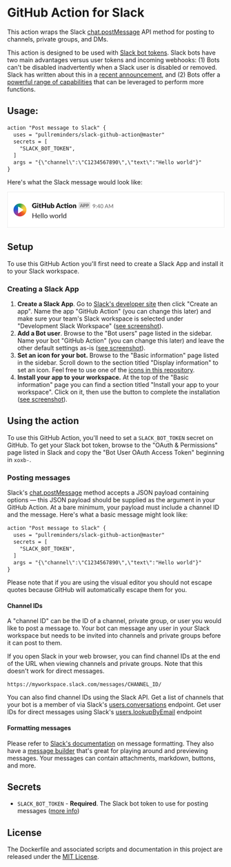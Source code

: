 # GitHub Action for Slack

This action wraps the Slack [chat.postMessage](https://api.slack.com/methods/chat.postMessage) API method for posting to channels, private groups, and DMs.

This action is designed to be used with [Slack bot tokens](https://api.slack.com/docs/token-types). Slack bots have two main advantages versus user tokens and incoming webhooks: (1) Bots can't be disabled inadvertently when a Slack user is disabled or removed. Slack has written about this in a [recent announcement](https://medium.com/slack-developer-blog/the-latest-with-app-tokens-fe878d44130c), and (2) Bots offer a [powerful range of capabilities](https://api.slack.com/bot-users) that can be leveraged to perform more functions.

## Usage:

```workflow
action "Post message to Slack" {
  uses = "pullreminders/slack-github-action@master"
  secrets = [
    "SLACK_BOT_TOKEN",
  ]
  args = "{\"channel\":\"C1234567890\",\"text\":"Hello world"}"
}
```

Here's what the Slack message would look like:

<img src="docs/images/slack-message-example.png" width="540">

## Setup

To use this GitHub Action you'll first need to create a Slack App and install it to your Slack workspace.

### Creating a Slack App

1. **Create a Slack App**. Go to [Slack's developer site](https://api.slack.com/apps) then click "Create an app". Name the app "GitHub Action" (you can change this later) and make sure your team's Slack workspace is selected under "Development Slack Workspace" ([see screenshot](docs/images/slack-app.png)).
2. **Add a Bot user**. Browse to the "Bot users" page listed in the sidebar. Name your bot "GitHub Action" (you can change this later) and leave the other default settings as-is ([see screenshot](docs/images/bot-user.png)).
3. **Set an icon for your bot.** Browse to the "Basic information" page listed in the sidebar. Scroll down to the section titled "Display information" to set an icon. Feel free to use one of the [icons in this repository](docs/app-icons).
4. **Install your app to your workspace.** At the top of the "Basic information" page you can find a section titled "Install your app to your workspace". Click on it, then use the button to complete the installation ([see screenshot](docs/images/install-slack-all.png)).

## Using the action

To use this GitHub Action, you'll need to set a `SLACK_BOT_TOKEN` secret on GitHub. To get your Slack bot token, browse to the "OAuth & Permissions" page listed in Slack and copy the "Bot User OAuth Access Token" beginning in `xoxb-`.

### Posting messages

Slack's [chat.postMessage](https://api.slack.com/methods/chat.postMessage) method accepts a JSON payload containing options — this JSON payload should be supplied as the argument in your GitHub Action. At a bare minimum, your payload must include a channel ID and the message. Here's what a basic message might look like:

```workflow
action "Post message to Slack" {
  uses = "pullreminders/slack-github-action@master"
  secrets = [
    "SLACK_BOT_TOKEN",
  ]
  args = "{\"channel\":\"C1234567890\",\"text\":"Hello world"}"
}
```

Please note that if you are using the visual editor you should not escape quotes because GitHub will automatically escape them for you.

#### Channel IDs

A "channel ID" can be the ID of a channel, private group, or user you would like to post a message to. Your bot can message any user in your Slack workspace but needs to be invited into channels and private groups before it can post to them.

If you open Slack in your web browser, you can find channel IDs at the end of the URL when viewing channels and private groups. Note that this doesn't work for direct messages.

```
https://myworkspace.slack.com/messages/CHANNEL_ID/
```

You can also find channel IDs using the Slack API. Get a list of channels that your bot is a member of via Slack's [users.conversations](https://api.slack.com/methods/users.conversations) endpoint. Get user IDs for direct messages using Slack's [users.lookupByEmail](https://api.slack.com/methods/users.lookupByEmail) endpoint

#### Formatting messages

Please refer to [Slack's documentation](https://api.slack.com/docs/messages) on message formatting. They also have a [message builder](https://api.slack.com/docs/messages/builder) that's great for playing around and previewing messages. Your messages can contain attachments, markdown, buttons, and more.

## Secrets

* `SLACK_BOT_TOKEN` - **Required**. The Slack bot token to use for posting messages ([more info](https://api.slack.com/docs/token-types#bot))

## License

The Dockerfile and associated scripts and documentation in this project are released under the [MIT License](LICENSE).